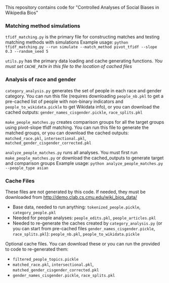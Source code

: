 This repository contains code for "Controlled Analyses of Social Biases in Wikipedia Bios"



### Matching method simulations
`tfidf_matching.py` is the primary file for constructing matches and testing matching methods with simulations
Example usage: `python tfidf_matching.py --run simulate --match_method pivot_tfidf --slope 0.3 --random_seed 5`

`utils.py` has the primary data loading and cache generating functions. *You must set `CACHE_PATH` in this file to the location of cached files*


### Analysis of race and gender
`category_analysis.py` generates the set of people in each race and gender category. You can run this file (requires downloading `people_nb.pkl` to get a pre-cached list of people with non-binary indicators and `people_to_wikidata.pickle` to get Wikidata info), or you can download the cached outputs: `gender_names_cisgender.pickle`, `race_splits.pkl`

`make_people_matches.py` creates comparison groups for all the target groups using pivot-slope tfidf matching. You can run this file to generate the matched groups, or you can download the cached outputs: `matched_race.pkl`, `intersectional.pkl`, `matched_gender_cisgender_corrected.pkl`

`analyze_people_matches.py` runs all analyses. You must first run `make_people_matches.py` or download the cached_outputs to generate target and comparison groups
Example usage: `python analyze_people_matches.py --people_type asian`

### Cache Files
These files are not generated by this code. If needed, they must be downloaded from http://demo.clab.cs.cmu.edu/wiki_bios_data/
* Base data, needed to run anything: `tokenized_people.pickle`, `category_people.pkl`
* Needed for people analyses: `people_edits.pkl`, `people_articles.pkl`
* Needed to re-generate the caches created by `category_analysis.py` (or you can start from pre-cached files `gender_names_cisgender.pickle`, `race_splits.pkl`): `people_nb.pkl`, `people_to_wikidata.pickle`

Optional cache files. You can download these or you can run the provided to code to re-generated them:
* `filtered_people_topics.pickle`
* `matched_race.pkl`, `intersectional.pkl`, `matched_gender_cisgender_corrected.pkl`
* `gender_names_cisgender.pickle`, `race_splits.pkl`
